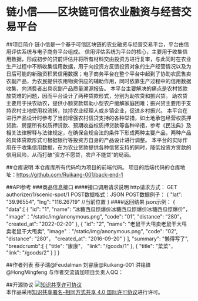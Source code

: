 # 链小信——区块链可信农业融资与经营交易平台

##项目简介
链小信是一个基于可信区块链的农业融资与经营交易平台，平台由信用评估系统与电子商务平台组成。
信用评估系统为平台的核心，主要用于收集信用数据，形成初步的贷前评估并将所有材料交由投资方进行复审，与此同时在农业生产过程中不断收集信用数据，用于向投资方反馈投资对象的生产经营情况以及为日后可能的新融资积累信用数据；电子商务平台在整个平台中起到了协助农民售卖农副产品，为农民提供农用物资供应的辅助作用，同时依靠生产过程中的信用数据收集，向消费者出具农副产品质量溯源报告。
本平台主要解决的痛点是农村贷款放贷难的问题，因而平台设计了两种贷款形式，分别为助农贷和振兴贷。
助农贷主要用于扶农助农，提供小额贷款帮助小型农户缓解家庭困难；振兴贷主要用于支持农村土地使用权流转，扶持农业经理人或乡镇企业，促进乡村振兴。
本平台在进行产品设计时参考了当前增强农村信贷支持的各种举措，如土地承包经营权质押贷款、房屋所有权质押贷款、预期收益权质押贷款等各种举措，参考《民法典》及相关法律解释与法律规定，在确保合规合法的条件下形成两种主要产品，两种产品的具体贷款形式可根据银行等投资方自身的产品设计进行调整。
本平台的实际作用在于收集信用数据，在为农业贷款提供各种信贷支持的同时，降低投资方贷款的信用风险，从而打破“资方不愿贷，农户不能贷”的局面。

##仓库说明
本仓库库所有代码均为项目的前端代码。
项目的后端代码的仓库地址：https://github.com/Ruikang-001/back-end-1

##API参考
###商品信息接口
####接口调用请求说明
http请求方式： GET
authorizer/1/scenic-spot/1
POST数据格式：JSON
POST数据例子：
{
  "lat": "39.96554",
  "lng": "116.26719" //当前位置
}
####返回结果
json示例：
{
  "data":[
    {
      "id": "1",
      "name": "冰糖西瓜惊爆价冰糖西瓜惊爆价冰糖西瓜惊爆价"，
      "image"："/static/img/anonymous.png",
      "code": "01",
      "distance": “280”，
      "created_at": "2022-02-20"
    },
    {
      "id": "2",
      "name": "老鼠干大甩卖老鼠干大甩卖老鼠干大甩卖",
      "image"："/static/img/anonymous.png",
      "code": "02",
      "distance": “280”，
      "created_at": "2016-09-20"
    }
  ],
  "summary": "懒得写了",
  "breadcrumb":[
    {
        "title": "康康"，
        "link": "/goods/1"
    },
    {
        "title": "菜菜"，
        "link": "/goods/2"
    }
  ]
}


##作者列表
蔡子瑞@Feudalman
刘睿康@Ruikang-001
洪铭锋@HongMingfeng
与作者交流请加项目负责人QQ：

##开源协议
<a rel="license" href="http://creativecommons.org/licenses/by-sa/4.0/"><img alt="知识共享许可协议" style="border-width:0" src="https://i.creativecommons.org/l/by-sa/4.0/88x31.png" /></a><br />本作品采用<a rel="license" href="http://creativecommons.org/licenses/by-sa/4.0/">知识共享署名-相同方式共享 4.0 国际许可协议</a>进行许可。

